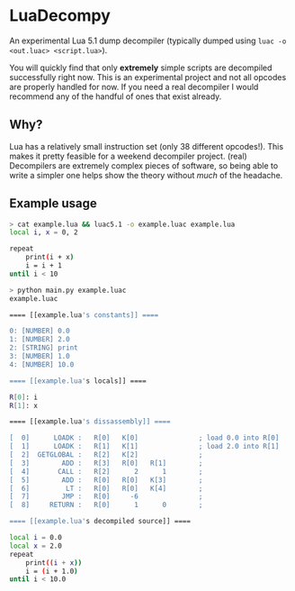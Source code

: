 # LuaDecompy

An experimental Lua 5.1 dump decompiler (typically dumped using `luac -o <out.luac> <script.lua>`).

You will quickly find that only **extremely** simple scripts are decompiled successfully right now. This is an experimental project and not all opcodes are properly handled for now. If you need a real decompiler I would recommend any of the handful of ones that exist already.

## Why?

Lua has a relatively small instruction set (only 38 different opcodes!). This makes it pretty feasible for a weekend decompiler project. (real) Decompilers are extremely complex pieces of software, so being able to write a simpler one helps show the theory without *much* of the headache.

## Example usage

```sh
> cat example.lua && luac5.1 -o example.luac example.lua
local i, x = 0, 2

repeat
    print(i + x)
    i = i + 1
until i < 10

> python main.py example.luac
example.luac

==== [[example.lua's constants]] ====

0: [NUMBER] 0.0
1: [NUMBER] 2.0
2: [STRING] print
3: [NUMBER] 1.0
4: [NUMBER] 10.0

==== [[example.lua's locals]] ====

R[0]: i
R[1]: x

==== [[example.lua's dissassembly]] ====

[  0]      LOADK :   R[0]   K[0]               ; load 0.0 into R[0]
[  1]      LOADK :   R[1]   K[1]               ; load 2.0 into R[1]
[  2]  GETGLOBAL :   R[2]   K[2]               ; 
[  3]        ADD :   R[3]   R[0]   R[1]        ; 
[  4]       CALL :   R[2]      2      1        ; 
[  5]        ADD :   R[0]   R[0]   K[3]        ; 
[  6]         LT :   R[0]   R[0]   K[4]        ; 
[  7]        JMP :   R[0]     -6               ; 
[  8]     RETURN :   R[0]      1      0        ; 

==== [[example.lua's decompiled source]] ====

local i = 0.0
local x = 2.0
repeat
    print((i + x))
    i = (i + 1.0)
until i < 10.0 

```